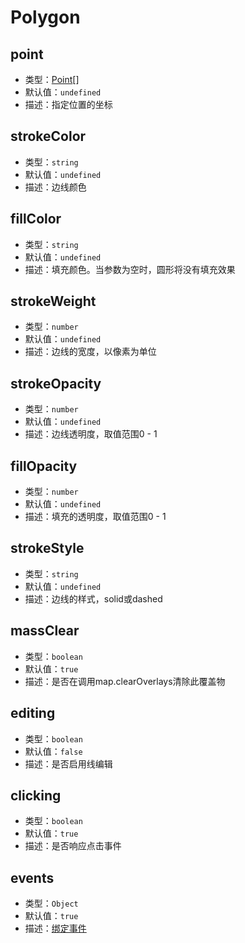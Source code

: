 # Polygon

## point
* 类型：[Point](/api/#point)[]
* 默认值：`undefined`
* 描述：指定位置的坐标

## strokeColor
* 类型：`string`
* 默认值：`undefined`
* 描述：边线颜色

## fillColor
* 类型：`string`
* 默认值：`undefined`
* 描述：填充颜色。当参数为空时，圆形将没有填充效果

## strokeWeight
* 类型：`number`
* 默认值：`undefined`
* 描述：边线的宽度，以像素为单位

## strokeOpacity
* 类型：`number`
* 默认值：`undefined`
* 描述：边线透明度，取值范围0 - 1

## fillOpacity
* 类型：`number`
* 默认值：`undefined`
* 描述：填充的透明度，取值范围0 - 1

## strokeStyle
* 类型：`string`
* 默认值：`undefined`
* 描述：边线的样式，solid或dashed

## massClear
* 类型：`boolean`
* 默认值：`true`
* 描述：是否在调用map.clearOverlays清除此覆盖物

## editing
* 类型：`boolean`
* 默认值：`false`
* 描述：是否启用线编辑

## clicking
* 类型：`boolean`
* 默认值：`true`
* 描述：是否响应点击事件

## events
* 类型：`Object`
* 默认值：`true`
* 描述：[绑定事件](http://lbsyun.baidu.com/cms/jsapi/reference/jsapi_reference_3_0.html#a3b14)
